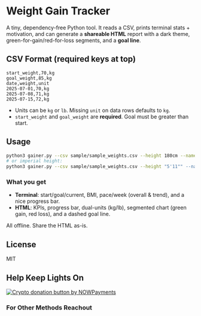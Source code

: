 # Weight Gain Tracker

A tiny, dependency-free Python tool. It reads a CSV, prints terminal stats + motivation, and can generate a **shareable HTML** report with a dark theme, green-for-gain/red-for-loss segments, and a **goal line**.

## CSV Format (required keys at top)

```csv
start_weight,70,kg
goal_weight,85,kg
date,weight,unit
2025-07-01,70,kg
2025-07-08,71,kg
2025-07-15,72,kg
```

- Units can be `kg` or `lb`. Missing `unit` on data rows defaults to `kg`.
- `start_weight` and `goal_weight` are **required**. Goal must be greater than start.

## Usage

```bash
python3 gainer.py --csv sample/sample_weights.csv --height 180cm --name "Bob" --out report.html
# or imperial height:
python3 gainer.py --csv sample/sample_weights.csv --height "5'11"" --name "Bob" --out report.html
```

### What you get

- **Terminal**: start/goal/current, BMI, pace/week (overall & trend), and a nice progress bar.
- **HTML**: KPIs, progress bar, dual-units (kg/lb), segmented chart (green gain, red loss), and a dashed goal line.

All offline. Share the HTML as-is.

## License

MIT

## Help Keep Lights On
<a href="https://nowpayments.io/donation?api_key=58b14bc0-a62f-493c-af9f-2efe71f09b3e" target="_blank" rel="noreferrer noopener">
   <img src="https://nowpayments.io/images/embeds/donation-button-black.svg" alt="Crypto donation button by NOWPayments">
</a>

### For Other Methods Reachout


